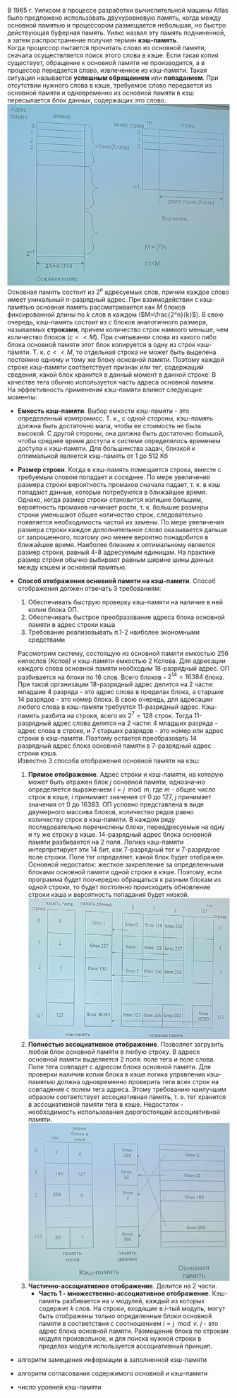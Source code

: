 В 1965 г. Уилксом в процессе разработки вычислительной машины Atlas было предложено использовать двухуровневую память, когда между основной памятью и процессором размещается небольшая, но быстро действующая буферная память. Уилкс назвал эту память подчиненной, а затем распространение получил термин **кэш-память**.  
Когда процессор пытается прочитать слово из основной памяти, сначала осуществляется поиск этого слова в кэше. Если такая копия существует, обращение к основной памяти не производится, а в процессор передается слово, извлеченное из кэш-памяти. Такая ситуация называется **успешным обращением** или **попаданием**. При отсутствии нужного слова в кэше, требуемое слово передается из основной памяти и одновременно из основной памяти в кэш пересылается блок данных, содержащих это слово.  
![Структура системы с основной и кэш-памятью](../Pictures/06_01.%20Структура%20системы%20с%20основной%20и%20кэш-памятью.png)  
Основная память состоит из $2^n$ адресуемых слов, причем каждое слово имеет уникальный $n$-разрядный адрес. При взаимодействии с кэш-памятью основная память рассматривается как $M$ блоков фиксированной длины по $k$ слов в каждом ($M=\frac{2^n}{k}$). В свою очередь, кэш-память состоит из $c$ блоков аналогичного размера, называемых **строками**, причем количество строк намного меньше, чем количество блоков ($c<<M$). При считывании слова из какого либо блока основной памяти этот блок копируется в одну из строк кэш-памяти. Т. к. $c<<M$, то отдельная строка не может быть выделена постоянно одному и тому же блоку основной памяти. Поэтому каждой строке кэш-памяти соответствует признак или тег, содержащий сведения, какой блок хранится в данный момент в данной строке. В качестве тега обычно используется часть адреса основной памяти.  
На эффективность применения кэш-памяти влияют следующие моменты:
- **Емкость кэш-памяти**. Выбор емкости кэш-памяти - это определенный компромисс. Т. к., с одной стороны, кэш-память должна быть достаточно мала, чтобы ее стоимость не была высокой. С другой стороны, она должна быть достаточно большой, чтобы среднее время доступа к системе определялось временем доступа к кэш-памяти. Для большинства задач, близкой к оптимальной является кэш-память от 1 до 512 Кб
- **Размер строки**. Когда в кэш-память помещается строка, вместе с требуемым словом попадает и соседнее. По мере увеличения размера строки вероятность промахов сначала падает, т. к. в кэш попадают данные, которые потребуются в ближайшее время. Однако, когда размер строки становится излишне большим, вероятность промахов начинает расти, т. к. большие размеры строки уменьшают общее количество строк, следовательно появляется необходимость частой их замены. По мере увеличения размера строки каждое дополнительное слово оказывается дальше от запрошенного, поэтому оно менее вероятно понадобится в ближайшее время. Наиболее близким к оптимальному является размер строки, равный 4-8 адресуемым единицам. На практике размер строки обычно выбирают равным ширине шины данных между кэшем и основной памятью.
- **Способ отображения основной памяти на кэш-памяти**. Способ отображения должен отвечать 3 требованиям:
	1. Обеспечивать быструю проверку кэш-памяти на наличие в ней копии блока ОП.
	2. Обеспечивать быстрое преобразование адреса блока основной памяти в адрес строки кэша
	3. Требование реализовывать п.1-2 наиболее экономными средствами
	  
	Рассмотрим систему, состоящую из основной памяти емкостью 256 килослов (Кслов) и кэш-памяти емкостью 2 Кслова. Для адресации каждого слова основной памяти необходим 18-разрядный адрес. ОП разбивается на блоки по 16 слов. Всего блоков - $2^{14}=16384$ блока. При такой организации 18-разрядный адрес делится на 2 части: младшие 4 разряда - это адрес слова в пределах блока, а старшие 14 разрядов - это номер блока. В свою очередь, для адресации любого слова в кэш-памяти требуется 11-разрядный адрес. Кэш-память разбита на строки, всего их $2^7=128$ строк. Тогда 11-разрядный адрес слова делится на 2 части: 4 младших разряда - адрес слова в строке, и 7 старших разрядов - это номер или адрес строки в кэш-памяти. Поэтому остается преобразовать 14 разрядный адрес блока основной памяти в 7-разрядный адрес строки кэша.  
	Известно 3 способа отображения основной памяти на кэш:
	1. **Прямое отображение**. Адрес строки и кэш-памяти, на которую может быть отражен блок $j$ основной памяти, однозначно определяется выражением $i=j \mod m$, где $m$ - общее число строк в кэше, $i$ принимает значения от 0 до 127, $j$ принимает значения от 0 до 16383. ОП условно представлена в виде двумерного массива блоков, количество рядов равно количеству строк в кэш-памяти. В каждом ряду последовательно перечислены блоки, переадресуемые на одну и ту же строку в кэше. 14-разрядный адрес блока основной памяти разбивается на 2 поля. Логика кэш-памяти интерпретирует эти 14 бит, как 7-разрядный тег и 7-разрядное поле строки. Поле тег определяет, какой блок будет отображен. Основной недостаток: жесткое закрепление за определенными блоками основной памяти одной строки в кэше. Поэтому, если программа будет поочередно обращаться к разным блокам из одной строки, то будет постоянно происходить обновление строки кэша и вероятность попадания будет низкой.  
		![Прямое отображение](../Pictures/06_02.%20Прямое%20отображение.png)
	2. **Полностью ассоциативное отображение**. Позволяет загрузить любой блок основной памяти в любую строку. В адресе основной памяти выделяется 2 поля: поле тега и поле слова. Поле тега совпадет с адресом блока основной памяти. Для проверки наличия копии блока в кэше логика управления кэш-памятью должна одновременно проверить теги всех строк на совпадение с полем тега адреса. Этому требованию наилучшим образом соответствует ассоциативная память, т. е. тег хранится в ассоциативной памяти тега в кэше. Недостаток - необходимость использования дорогостоящей ассоциативной памяти.  
		![Полностью ассоциативное отображение](../Pictures/06_03.%20Полностью%20ассоциативное%20отображение.png)
	3. **Частично-ассоциативное отображение**. Делится на 2 части.  
		- **Часть 1 - множественно-ассоциативное отображение**. Кэш-память разбивается на $v$ модулей, каждый из которых содержит $k$ слов. На строки, входящие в $i$-тый модуль, могут быть отображены только определенные блоки основной памяти в соответствии с соотношением $i=j\mod v$. $j$ - это адрес блока основной памяти. Размещение блока по строкам модуля произвольное, и для поиска нужной строки в пределах модуля используется ассоциативный принцип.
- алгоритм замещения информации в заполненной кэш-памяти
- алгоритм согласования содержимого основной и кэш-памяти
- число уровней кэш-памяти